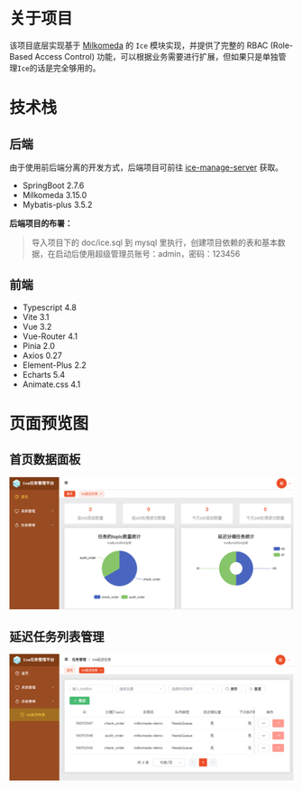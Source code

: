 # 关于项目

该项目底层实现基于 [Milkomeda](https://github.com/yizzuide/Milkomeda) 的 <code>Ice</code> 模块实现，并提供了完整的 RBAC (Role-Based Access Control) 功能，可以根据业务需要进行扩展，但如果只是单独管理<code>Ice</code>的话是完全够用的。

# 技术栈

## 后端

由于使用前后端分离的开发方式，后端项目可前往 [ice-manage-server](https://github.com/yizzuide/ice-manage-server) 获取。

- SpringBoot 2.7.6
- Milkomeda 3.15.0
- Mybatis-plus 3.5.2

**后端项目的布署：**

> 导入项目下的 doc/ice.sql 到 mysql 里执行，创建项目依赖的表和基本数据，在启动后使用超级管理员账号：admin，密码：123456

## 前端

- Typescript 4.8
- Vite 3.1
- Vue 3.2
- Vue-Router 4.1
- Pinia 2.0
- Axios 0.27
- Element-Plus 2.2
- Echarts 5.4
- Animate.css 4.1

# 页面预览图

## 首页数据面板

<img width="640px" src="./preview/manage_board.png">

## 延迟任务列表管理

<img width="640px" src="./preview/manage_ice.png">
